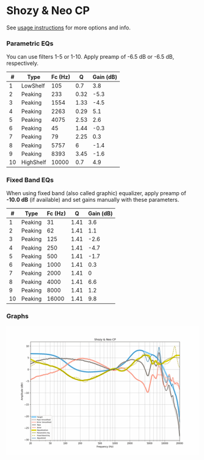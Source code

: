 # Shozy & Neo CP
See [usage instructions](https://github.com/jaakkopasanen/AutoEq#usage) for more options and info.

### Parametric EQs
You can use filters 1-5 or 1-10. Apply preamp of -6.5 dB or -6.5 dB, respectively.

|   # | Type      |   Fc (Hz) |    Q |   Gain (dB) |
|-----|-----------|-----------|------|-------------|
|   1 | LowShelf  |       105 | 0.7  |         3.8 |
|   2 | Peaking   |       233 | 0.32 |        -5.3 |
|   3 | Peaking   |      1554 | 1.33 |        -4.5 |
|   4 | Peaking   |      2263 | 0.29 |         5.1 |
|   5 | Peaking   |      4075 | 2.53 |         2.6 |
|   6 | Peaking   |        45 | 1.44 |        -0.3 |
|   7 | Peaking   |        79 | 2.25 |         0.3 |
|   8 | Peaking   |      5757 | 6    |        -1.4 |
|   9 | Peaking   |      8393 | 3.45 |        -1.6 |
|  10 | HighShelf |     10000 | 0.7  |         4.9 |

### Fixed Band EQs
When using fixed band (also called graphic) equalizer, apply preamp of **-10.0 dB** (if available) and set gains manually with these parameters.

|   # | Type    |   Fc (Hz) |    Q |   Gain (dB) |
|-----|---------|-----------|------|-------------|
|   1 | Peaking |        31 | 1.41 |         3.6 |
|   2 | Peaking |        62 | 1.41 |         1.1 |
|   3 | Peaking |       125 | 1.41 |        -2.6 |
|   4 | Peaking |       250 | 1.41 |        -4.7 |
|   5 | Peaking |       500 | 1.41 |        -1.7 |
|   6 | Peaking |      1000 | 1.41 |         0.3 |
|   7 | Peaking |      2000 | 1.41 |         0   |
|   8 | Peaking |      4000 | 1.41 |         6.6 |
|   9 | Peaking |      8000 | 1.41 |         1.2 |
|  10 | Peaking |     16000 | 1.41 |         9.8 |

### Graphs
![](./Shozy%20&%20Neo%20CP.png)
